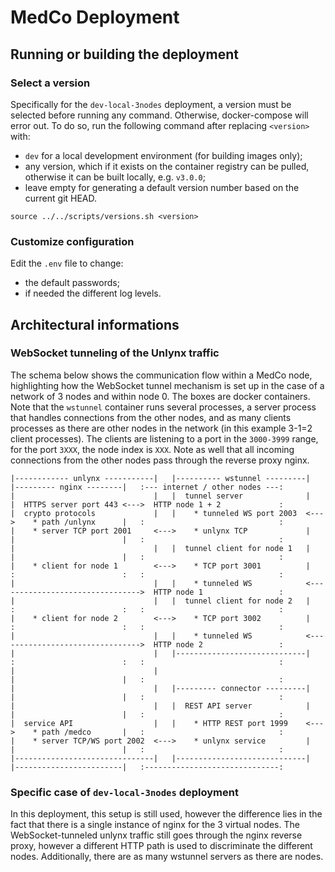 # MedCo Deployment

## Running or building the deployment
### Select a version
Specifically for the `dev-local-3nodes` deployment, a version must be selected before running any command.
Otherwise, docker-compose will error out.
To do so, run the following command after replacing `<version>` with:
- `dev` for a local development environment (for building images only);
- any version, which if it exists on the container registry can be pulled, otherwise it can be built locally, e.g. `v3.0.0`;
- leave empty for generating a default version number based on the current git HEAD.

```shell
source ../../scripts/versions.sh <version>
```

### Customize configuration
Edit the `.env` file to change:
- the default passwords;
- if needed the different log levels.

## Architectural informations
### WebSocket tunneling of the Unlynx traffic
The schema below shows the communication flow within a MedCo node, highlighting how the WebSocket tunnel mechanism is
set up in the case of a network of 3 nodes and within node 0. The boxes are docker containers. Note that the `wstunnel`
container runs several processes, a server process that handles connections from the other nodes, and as many clients
processes as there are other nodes in the network (in this example 3-1=2 client processes). The clients are listening to
a port in the `3000-3999` range, for the port `3XXX`, the node index is `XXX`. Note as well that all incoming 
connections from the other nodes pass through the reverse proxy nginx.

```
|------------ unlynx -----------|   |---------- wstunnel ---------|   |--------- nginx --------|   :--- internet / other nodes ---:
|                               |   |  tunnel server              |   |  HTTPS server port 443 <--->  HTTP node 1 + 2             :
|  crypto protocols             |   |    * tunneled WS port 2003  <--->    * path /unlynx      |   :                              :
|    * server TCP port 2001     <--->    * unlynx TCP             |   |                        |   :                              :
|                               |   |  tunnel client for node 1   |   |                        |   :                              :
|    * client for node 1        <--->    * TCP port 3001          |   :                        :   :                              :
|                               |   |    * tunneled WS            <-------------------------------->  HTTP node 1                 :
|                               |   |  tunnel client for node 2   |   :                        :   :                              :
|    * client for node 2        <--->    * TCP port 3002          |   :                        :   :                              :
|                               |   |    * tunneled WS            <-------------------------------->  HTTP node 2                 :
|                               |   |-----------------------------|   :                        :   :                              :
|                               |                                     |                        |   :                              :
|                               |   |--------- connector ---------|   |                        |   :                              :
|                               |   |  REST API server            |   |                        |   :                              :
|  service API                  |   |    * HTTP REST port 1999    <--->    * path /medco       |   :                              :
|    * server TCP/WS port 2002  <--->    * unlynx service         |   |                        |   :                              :
|-------------------------------|   |-----------------------------|   |------------------------|   :------------------------------:
```

### Specific case of `dev-local-3nodes` deployment
In this deployment, this setup is still used, however the difference lies in the fact that there is a single instance
of nginx for the 3 virtual nodes. The WebSocket-tunneled unlynx traffic still goes through the nginx reverse proxy,
however a different HTTP path is used to discriminate the different nodes.
Additionally, there are as many wstunnel servers as there are nodes.
